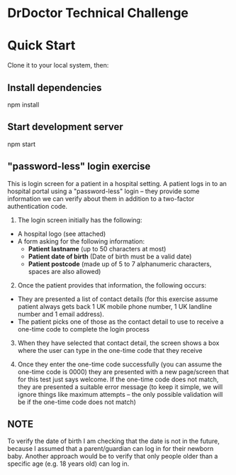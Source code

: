 # DrDoctor Technical Challenge

# Quick Start

Clone it to your local system, then:

## Install dependencies

npm install

## Start development server

npm start

## "password-less" login exercise

This is login screen for a patient in a hospital setting.
A patient logs in to an hospital portal using a "password-less" login – they provide some information we can verify about them in addition to a two-factor authentication code.

1. The login screen initially has the following:

- A hospital logo (see attached)
- A form asking for the following information:
  - **Patient lastname** (up to 50 characters at most)
  - **Patient date of birth** (Date of birth must be a valid date)
  - **Patient postcode** (made up of 5 to 7 alphanumeric characters, spaces are also allowed)

2. Once the patient provides that information, the following occurs:

- They are presented a list of contact details (for this exercise assume patient always gets back 1 UK mobile phone number, 1 UK landline number and 1 email address).
- The patient picks one of those as the contact detail to use to receive a one-time code to complete the login process

3.  When they have selected that contact detail, the screen shows a box where the user can type in the one-time code that they receive

4.  Once they enter the one-time code successfully (you can assume the one-time code is 0000) they are presented with a new page/screen that for this test just says welcome. If the one-time code does not match, they are presented a suitable error message (to keep it simple, we will ignore things like maximum attempts – the only possible validation will be if the one-time code does not match)

## NOTE

To verify the date of birth I am checking that the date is not in the future, because I assumed that a parent/guardian can log in for their newborn baby. Another approach would be to verify that only people older than a specific age (e.g. 18 years old) can log in.
